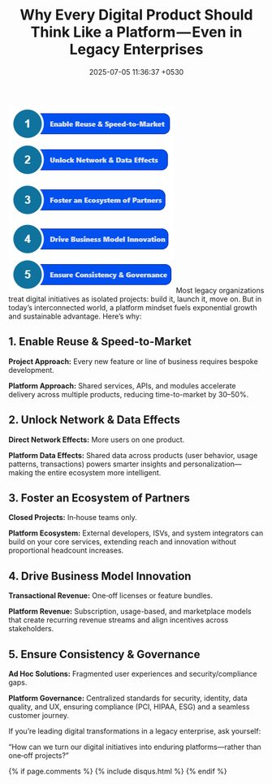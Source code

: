 ﻿---
layout: post
comments: true
IDENTIFIER: Leadership 
title:  "Why Every Digital Product Should Think Like a Platform — Even in Legacy Enterprises"
description: CTO | MBA | Innovation
date:   2025-07-05 11:36:37 +0530
categories: CTO
---
<img alt='PLatform Thinking' src='/assets/PLatformthinking.png'>
Most legacy organizations treat digital initiatives as isolated projects: build it, launch it, move on. But in today’s interconnected world, a platform mindset fuels exponential growth and sustainable advantage. Here’s why:

## 1. Enable Reuse & Speed-to-Market
**Project Approach:** Every new feature or line of business requires bespoke development.

**Platform Approach:** Shared services, APIs, and modules accelerate delivery across multiple products, reducing time-to-market by 30–50%.

## 2. Unlock Network & Data Effects
**Direct Network Effects:** More users on one product.

**Platform Data Effects:** Shared data across products (user behavior, usage patterns, transactions) powers smarter insights and personalization—making the entire ecosystem more intelligent.

## 3. Foster an Ecosystem of Partners
**Closed Projects:** In‑house teams only.

**Platform Ecosystem:** External developers, ISVs, and system integrators can build on your core services, extending reach and innovation without proportional headcount increases.

## 4. Drive Business Model Innovation
**Transactional Revenue:** One‑off licenses or feature bundles.

**Platform Revenue:** Subscription, usage-based, and marketplace models that create recurring revenue streams and align incentives across stakeholders.

## 5. Ensure Consistency & Governance
**Ad Hoc Solutions:** Fragmented user experiences and security/compliance gaps.

**Platform Governance:** Centralized standards for security, identity, data quality, and UX, ensuring compliance (PCI, HIPAA, ESG) and a seamless customer journey.


If you’re leading digital transformations in a legacy enterprise, ask yourself:

“How can we turn our digital initiatives into enduring platforms—rather than one‑off projects?”

{% if page.comments %} {% include disqus.html %} {% endif %}
